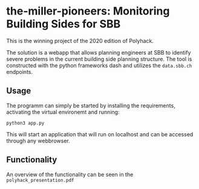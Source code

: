 # the-miller-pioneers: Monitoring Building Sides for SBB

This is the winning project of the 2020 edition of Polyhack. 

The solution is a webapp that allows planning engineers at SBB to identify severe problems in the current building side planning structure. The tool is constructed with the python frameworks dash and utilizes the `data.sbb.ch` endpoints.


## Usage
The programm can simply be started by installing the requirements, activating the virtual environemt and running:

```shell
python3 app.py
```

This will start an application that will run on localhost and can be accessed through any webbrowser. 

## Functionality
An overview of the functionality can be seen in the `polyhack_presentation.pdf`

